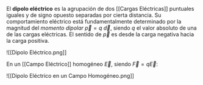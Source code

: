 El **dipolo eléctrico** es la agrupación de dos [[Cargas Eléctricas]] puntuales iguales y de signo opuesto separadas por cierta distancia. Su comportamiento eléctrico está fundamentalmente determinado por la magnitud del _momento dipolar_ $\vec p = q \ \vec d$, siendo $q$ el valor absoluto de una de las cargas eléctricas. El sentido de $\vec p$ es desde la carga negativa hacia la carga positiva.

![[Dipolo Eléctrico.png]]

En un [[Campo Eléctrico]] homogéneo $\vec E$, siendo $\vec F = q \vec E$:

![[Dipolo Eléctrico en un Campo Homogéneo.png]]
